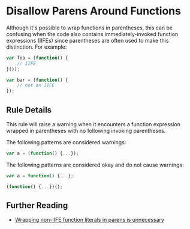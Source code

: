 # Disallow Parens Around Functions

Although it's possible to wrap functions in parentheses, this can be confusing when the code also contains immediately-invoked function expressions (IIFEs) since parentheses are often used to make this distinction. For example:

```js
var foo = (function() {
	// IIFE
}());

var bar = (function() {
	// not an IIFE
});
```

## Rule Details

This rule will raise a warning when it encounters a function expression wrapped in parentheses with no following invoking parentheses.

The following patterns are considered warnings:

```js
var a = (function() {...});
```

The following patterns are considered okay and do not cause warnings:

```js
var a = function() {...};

(function() {...})();
```

## Further Reading

* [Wrapping non-IIFE function literals in parens is unnecessary](http://jslinterrors.com/wrapping-non-iife-function-literals-in-parens/)
